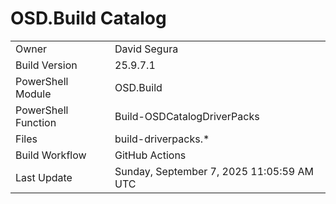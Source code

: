 ﻿# OSD.Build Catalog

| | |
|-|-|
| Owner | David Segura |
| Build Version | 25.9.7.1 |
| PowerShell Module | OSD.Build |
| PowerShell Function | Build-OSDCatalogDriverPacks |
| Files | build-driverpacks.* |
| Build Workflow | GitHub Actions |
| Last Update | Sunday, September 7, 2025 11:05:59 AM UTC |
